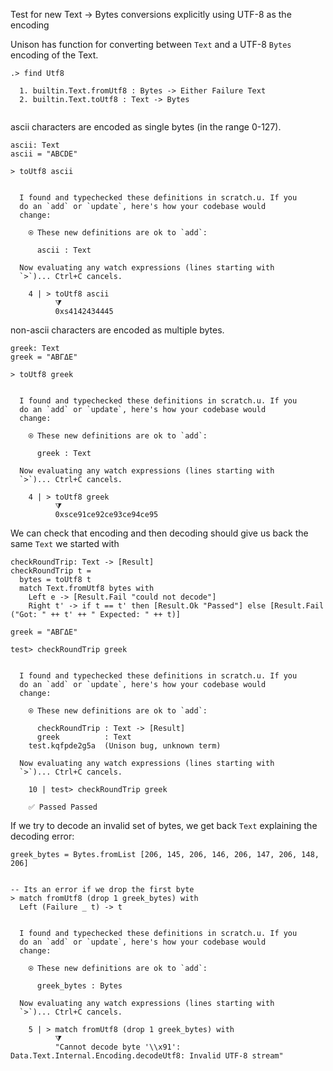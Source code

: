 Test for new Text -> Bytes conversions explicitly using UTF-8 as the encoding

Unison has function for converting between `Text` and a UTF-8 `Bytes` encoding of the Text.

```ucm
.> find Utf8

  1. builtin.Text.fromUtf8 : Bytes -> Either Failure Text
  2. builtin.Text.toUtf8 : Text -> Bytes
  

```
ascii characters are encoded as single bytes (in the range 0-127).

```unison
ascii: Text
ascii = "ABCDE"

> toUtf8 ascii

```

```ucm

  I found and typechecked these definitions in scratch.u. If you
  do an `add` or `update`, here's how your codebase would
  change:
  
    ⍟ These new definitions are ok to `add`:
    
      ascii : Text
  
  Now evaluating any watch expressions (lines starting with
  `>`)... Ctrl+C cancels.

    4 | > toUtf8 ascii
          ⧩
          0xs4142434445

```
non-ascii characters are encoded as multiple bytes.

```unison
greek: Text
greek = "ΑΒΓΔΕ"

> toUtf8 greek
```

```ucm

  I found and typechecked these definitions in scratch.u. If you
  do an `add` or `update`, here's how your codebase would
  change:
  
    ⍟ These new definitions are ok to `add`:
    
      greek : Text
  
  Now evaluating any watch expressions (lines starting with
  `>`)... Ctrl+C cancels.

    4 | > toUtf8 greek
          ⧩
          0xsce91ce92ce93ce94ce95

```
We can check that encoding and then decoding should give us back the same `Text` we started with 

```unison
checkRoundTrip: Text -> [Result]
checkRoundTrip t = 
  bytes = toUtf8 t
  match Text.fromUtf8 bytes with 
    Left e -> [Result.Fail "could not decode"]
    Right t' -> if t == t' then [Result.Ok "Passed"] else [Result.Fail ("Got: " ++ t' ++ " Expected: " ++ t)]

greek = "ΑΒΓΔΕ"

test> checkRoundTrip greek
```

```ucm

  I found and typechecked these definitions in scratch.u. If you
  do an `add` or `update`, here's how your codebase would
  change:
  
    ⍟ These new definitions are ok to `add`:
    
      checkRoundTrip : Text -> [Result]
      greek          : Text
    test.kqfpde2g5a  (Unison bug, unknown term)
  
  Now evaluating any watch expressions (lines starting with
  `>`)... Ctrl+C cancels.

    10 | test> checkRoundTrip greek
    
    ✅ Passed Passed

```
If we try to decode an invalid set of bytes, we get back `Text` explaining the decoding error:

```unison
greek_bytes = Bytes.fromList [206, 145, 206, 146, 206, 147, 206, 148, 206]


-- Its an error if we drop the first byte
> match fromUtf8 (drop 1 greek_bytes) with
  Left (Failure _ t) -> t

```

```ucm

  I found and typechecked these definitions in scratch.u. If you
  do an `add` or `update`, here's how your codebase would
  change:
  
    ⍟ These new definitions are ok to `add`:
    
      greek_bytes : Bytes
  
  Now evaluating any watch expressions (lines starting with
  `>`)... Ctrl+C cancels.

    5 | > match fromUtf8 (drop 1 greek_bytes) with
          ⧩
          "Cannot decode byte '\\x91': Data.Text.Internal.Encoding.decodeUtf8: Invalid UTF-8 stream"

```
